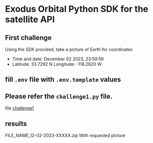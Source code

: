 # Exodus Orbital Python SDK for the satellite API

## First challenge
Using the SDK provided, take a picture of Earth for coordinates
- Time and date: December 02 2023, 23:59:59
- Latitude: 33.7292 N Longitude: -118.2620 W

## fill ```.env``` file with ```.env.template``` values
## Please refer the ```challenge1.py``` file.
file [challenge1](./challenge1.py)

## results
FILE_NAME_12-02-2023-XXXXX.zip
With requested picture
